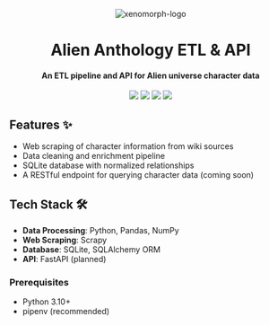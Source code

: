 
<p align="center">
  <img src="https://github.com/user-attachments/assets/9b4b7c29-1884-4f89-899d-44ac54986963" alt="xenomorph-logo">
</p>

<h1 align="center"> Alien Anthology ETL & API </h1>
<h4 align="center"> An ETL pipeline and API for Alien universe character data </h4>

<p align="center">
  <img src="https://img.shields.io/badge/Python-3.10%2B-blue.svg">
  <img src="https://img.shields.io/badge/Scrapy-2.11%2B-orange.svg">
  <img src="https://img.shields.io/badge/SQLAlchemy-2.0%2B-red.svg">
  <img src="https://img.shields.io/badge/License-MIT-green.svg">
</p>

## Features ✨

- Web scraping of character information from wiki sources
- Data cleaning and enrichment pipeline
- SQLite database with normalized relationships
- A RESTful endpoint for querying character data (coming soon)

## Tech Stack 🛠️

- **Data Processing**: Python, Pandas, NumPy
- **Web Scraping**: Scrapy
- **Database**: SQLite, SQLAlchemy ORM
- **API**: FastAPI (planned)

### Prerequisites

- Python 3.10+
- pipenv (recommended)
